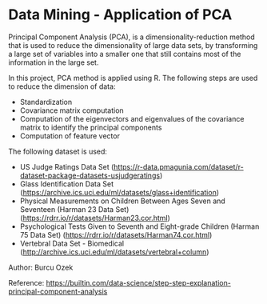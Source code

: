# Data Mining - Application of PCA 

Principal Component Analysis (PCA), is a dimensionality-reduction method that is used to reduce the dimensionality of large data sets, by transforming a large set of variables into a smaller one that still contains most of the information in the large set.

In this project, PCA method is applied using R. The following steps are used to reduce the dimension of data:
- Standardization
- Covariance matrix computation
- Computation of the eigenvectors and eigenvalues of the covariance matrix to identify the principal components
- Computation of feature vector

The following dataset is used: 
- US Judge Ratings Data Set (https://r-data.pmagunia.com/dataset/r-dataset-package-datasets-usjudgeratings)
- Glass Identification Data Set (https://archive.ics.uci.edu/ml/datasets/glass+identification)
- Physical Measurements on Children Between Ages Seven and Seventeen (Harman 23 Data Set) (https://rdrr.io/r/datasets/Harman23.cor.html)
- Psychological Tests Given to Seventh and Eight-grade Children (Harman 75 Data Set) (https://rdrr.io/r/datasets/Harman74.cor.html)
- Vertebral Data Set - Biomedical (http://archive.ics.uci.edu/ml/datasets/vertebral+column)


Author: Burcu Ozek

Reference: https://builtin.com/data-science/step-step-explanation-principal-component-analysis
